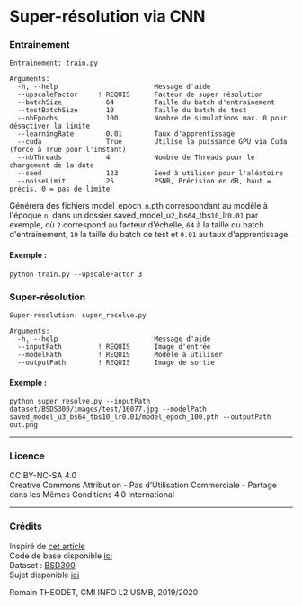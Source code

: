 # Super-résolution via CNN

### Entrainement
```
Entrainement: train.py

Arguments:
  -h, --help                        Message d'aide
  --upscaleFactor     ! REQUIS      Facteur de super résolution
  --batchSize           64          Taille du batch d'entrainement
  --testBatchSize       10          Taille du batch de test
  --nbEpochs            100         Nombre de simulations max. 0 pour désactiver la limite
  --learningRate        0.01        Taux d'apprentissage
  --cuda                True        Utilise la puissance GPU via Cuda (forcé à True pour l'instant)
  --nbThreads           4           Nombre de Threads pour le chargement de la data
  --seed                123         Seed à utiliser pour l'aléatoire
  --noiseLimit          25          PSNR, Précision en dB, haut = précis, 0 = pas de limite
```

Générera des fichiers model_epoch_`n`.pth correspondant au modèle à l'époque `n`,
dans un dossier saved_model_u`2`_bs`64`_tbs`10`_lr`0.01` par exemple, où `2` correspond au facteur d'échelle, `64` à la taille du batch d'entrainement, `10` la taille du batch de test et `0.01` au taux d'apprentissage.

[//]: # (This example trains a super-resolution network on the , using crops from the 200 training images, and evaluating on crops of the 100 test images. A snapshot of the model after every epoch with filename model_epoch_<epoch_number>.pth)

#### Exemple :
`python train.py --upscaleFactor 3`

[//]: # (`python main.py --upscale_factor 3 --batchSize 4 --testBatchSize 100 --nEpochs 30 --lr 0.001`)

### Super-résolution
```
Super-résolution: super_resolve.py

Arguments:
  -h, --help                        Message d'aide
  --inputPath         ! REQUIS      Image d'entrée
  --modelPath         ! REQUIS      Modèle à utiliser
  --outputPath        ! REQUIS      Image de sortie
```

#### Exemple :
`python super_resolve.py --inputPath dataset/BSDS300/images/test/16077.jpg --modelPath saved_model_u3_bs64_tbs10_lr0.01/model_epoch_100.pth --outputPath out.png`

[//]: # (`python super_resolve.py --input_image dataset/BSDS300/images/test/16077.jpg --model model_epoch_500.pth --output_filename out.png`)

<hr>

### Licence

CC BY-NC-SA 4.0 <br>
Creative Commons Attribution - Pas d’Utilisation Commerciale - Partage dans les Mêmes Conditions 4.0 International

<hr>

### Crédits

Inspiré de [<u>cet article</u>](https://arxiv.org/abs/1609.05158)
<br>
Code de base disponible [<u>ici</u>](https://github.com/pytorch/examples/tree/master/super_resolution)
<br>
Dataset : [<u>BSD300</u>](https://www2.eecs.berkeley.edu/Research/Projects/CS/vision/bsds/)
<br>
Sujet disponible [<u>ici</u>](https://www.lama.univ-savoie.fr/mediawiki/index.php/VISI401_CMI_:_bibliographie_scientifique#Algorithmes_de_super-r.C3.A9solution_par_apprentissage)

[//]: # ("Real-Time Single Image and Video Super-Resolution Using an Efficient Sub-Pixel Convolutional Neural Network" - Shi et al.)

Romain THEODET, CMI INFO L2 USMB, 2019/2020
